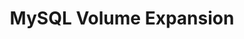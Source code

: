 ---
title: MySQL Volume Expansion
menu:
  docs_{{ .version }}:
    identifier: guides-mysql-volume-expansion
    name: MySQL Volume Expansion
    parent: guides-mysql
    weight: 20
menu_name: docs_{{ .version }}
---